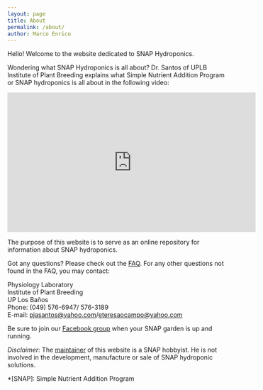 ```yaml
---
layout: page
title: About
permalink: /about/
author: Marco Enrico
---
```


Hello! Welcome to the website dedicated to SNAP Hydroponics.

Wondering what SNAP Hydroponics is all about? Dr. Santos of UPLB Institute
of Plant Breeding explains what Simple Nutrient Addition Program or SNAP
hydroponics is all about in the following video:

<iframe width="560" height="315" src="https://www.youtube.com/embed/Q638b9XX4vI" frameborder="0" allowfullscreen></iframe>

The purpose of this website is to serve as an online repository for information
about SNAP hydroponics.

Got any questions? Please check out the [FAQ](/faq). For any other questions not
found in the FAQ, you may contact:

Physiology Laboratory<br>
Institute of Plant Breeding<br>
UP Los Baños<br>
Phone: (049) 576-6947/ 576-3189<br>
E-mail: [pjasantos@yahoo.com](mailto:pjasantos@yahoo.com)/[eteresaocampo@yahoo.com](mailto:eteresaocampo@yahoo.com)

Be sure to join our [Facebook group](https://web.facebook.com/groups/snap.hydroponics.growers/)
when your SNAP garden is up and running.

*Disclaimer:* The [maintainer](http://marcoenri.co) of this website is a SNAP
hobbyist. He is not involved in the development, manufacture or sale of SNAP
hydroponic solutions.

*[SNAP]: Simple Nutrient Addition Program
